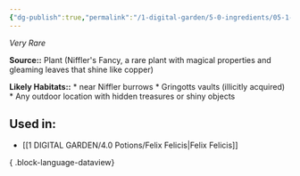 ```yaml
---
{"dg-publish":true,"permalink":"/1-digital-garden/5-0-ingredients/05-1-plants/bundle-of-niffler-s-fancy/","tags":["ingredient","rare"]}
---
```


*Very Rare*

**Source::** Plant (Niffler's Fancy, a rare plant with magical properties and gleaming leaves that shine like copper)

**Likely Habitats::** * near Niffler burrows * Gringotts vaults (illicitly acquired) * Any outdoor location with hidden treasures or shiny objects

## Used in:

- [[1 DIGITAL GARDEN/4.0 Potions/Felix Felicis\|Felix Felicis]]

{ .block-language-dataview}

